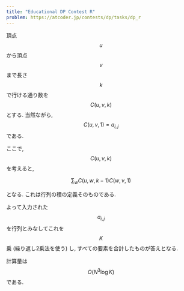 ```yaml
---
title: "Educational DP Contest R"
problem: https://atcoder.jp/contests/dp/tasks/dp_r
---
```

頂点 $$ u $$ から頂点 $$ v $$ まで長さ $$ k $$ で行ける通り数を $$ C(u, v, k) $$ とする. 当然ながら, $$ C(u, v, 1) = a_{i,j} $$ である.

ここで, $$ C(u, v, k) $$ を考えると,

$$
\sum_w C(u, w, k-1)C(w, v, 1)
$$

となる. これは行列の積の定義そのものである.

よって入力された $$ a_{i,j} $$ を行列とみなしてこれを $$ K $$ 乗 (繰り返し2乗法を使う) し, すべての要素を合計したものが答えとなる.

計算量は $$ O(N^3 \log K) $$ である.
